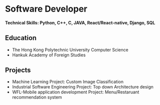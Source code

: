 # Software Developer
#### Technical Skills: Python, C++, C, JAVA, React/React-native, Django, SQL


## Education  
- The Hong Kong Polytechnic University Computer Science 
- Hankuk Academy of Foreign Studies 


## Projects  
- Machine Learning Project: Custom Image Classification 
- Industrial Software Engineering Project: Top down Architecture design
- WFL-Mobile application development Project: Menu/Restaruant recommendation system


